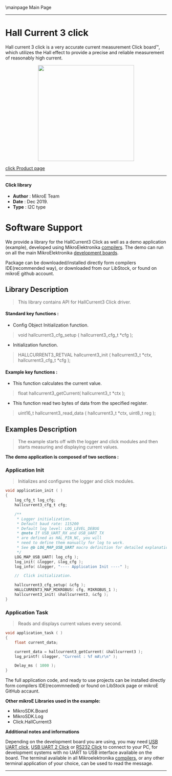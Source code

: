 \mainpage Main Page
 
---
# Hall Current 3 click

Hall current 3 click is a very accurate current measurement Click board™, which utilizes the Hall effect to provide a precise and reliable measurement of reasonably high current. 

<p align="center">
  <img src="https://download.mikroe.com/images/click_for_ide/hallcurrent3_click.png" height=300px>
</p>

[click Product page](https://www.mikroe.com/hall-current-3-click)

---

#### Click library 

- **Author**        : MikroE Team
- **Date**          : Dec 2019.
- **Type**          : I2C type


# Software Support

We provide a library for the HallCurrent3 Click 
as well as a demo application (example), developed using MikroElektronika 
[compilers](https://shop.mikroe.com/compilers). 
The demo can run on all the main MikroElektronika [development boards](https://shop.mikroe.com/development-boards).

Package can be downloaded/installed directly form compilers IDE(recommended way), or downloaded from our LibStock, or found on mikroE github account. 

## Library Description

> This library contains API for HallCurrent3 Click driver.

#### Standard key functions :

- Config Object Initialization function.
> void hallcurrent3_cfg_setup ( hallcurrent3_cfg_t *cfg ); 
 
- Initialization function.
> HALLCURRENT3_RETVAL hallcurrent3_init ( hallcurrent3_t *ctx, hallcurrent3_cfg_t *cfg );

#### Example key functions :

- This function calculates the current value.
> float hallcurrent3_getCurrent( hallcurrent3_t *ctx );
 
- This function read two bytes of data from the specified register.
> uint16_t hallcurrent3_read_data ( hallcurrent3_t *ctx, uint8_t reg );

## Examples Description

> The example starts off with the logger and click modules and then starts measuring and displaying current values.

**The demo application is composed of two sections :**

### Application Init 

> Initializes and configures the logger and click modules.

```c
void application_init ( )
{
    log_cfg_t log_cfg;
    hallcurrent3_cfg_t cfg;

    /** 
     * Logger initialization.
     * Default baud rate: 115200
     * Default log level: LOG_LEVEL_DEBUG
     * @note If USB_UART_RX and USB_UART_TX 
     * are defined as HAL_PIN_NC, you will 
     * need to define them manually for log to work. 
     * See @b LOG_MAP_USB_UART macro definition for detailed explanation.
     */
    LOG_MAP_USB_UART( log_cfg );
    log_init( &logger, &log_cfg );
    log_info( &logger, "---- Application Init ----" );

    //  Click initialization.

    hallcurrent3_cfg_setup( &cfg );
    HALLCURRENT3_MAP_MIKROBUS( cfg, MIKROBUS_1 );
    hallcurrent3_init( &hallcurrent3, &cfg );
}
```

### Application Task

> Reads and displays current values every second.

```c
void application_task ( )
{
    float current_data;

    current_data = hallcurrent3_getCurrent( &hallcurrent3 );
    log_printf( &logger, "Current : %f mA\r\n" );

    Delay_ms ( 1000 );
}
```

The full application code, and ready to use projects can be  installed directly form compilers IDE(recommneded) or found on LibStock page or mikroE GitHub accaunt.

**Other mikroE Libraries used in the example:** 

- MikroSDK.Board
- MikroSDK.Log
- Click.HallCurrent3

**Additional notes and informations**

Depending on the development board you are using, you may need 
[USB UART click](https://shop.mikroe.com/usb-uart-click), 
[USB UART 2 Click](https://shop.mikroe.com/usb-uart-2-click) or 
[RS232 Click](https://shop.mikroe.com/rs232-click) to connect to your PC, for 
development systems with no UART to USB interface available on the board. The 
terminal available in all Mikroelektronika 
[compilers](https://shop.mikroe.com/compilers), or any other terminal application 
of your choice, can be used to read the message.

---
